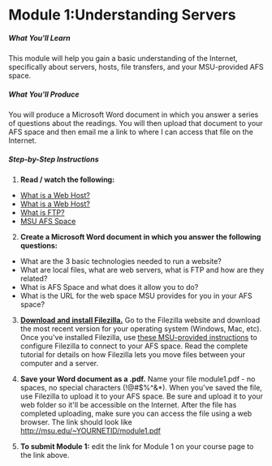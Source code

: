 # Module 1:Understanding Servers


##### What You'll Learn

This module will help you gain a basic understanding of the Internet, specifically about servers, hosts, file transfers, and your MSU-provided AFS space.

##### What You'll Produce
You will produce a Microsoft Word document in which you answer a series of questions about the readings. You will then upload that document to your AFS space and then email me a link to where I can access that file on the Internet.

##### Step-by-Step Instructions

1. **Read / watch the following:**
  * [What is a Web Host?](http://www.w3schools.com/website/web_host_intro.asp)
  * [What is a Web Host?](https://youtu.be/HrOnrephOlE)
  * [What is FTP?](https://youtu.be/Spg0JFLc3KI)
  * [MSU AFS Space](http://techbase.msu.edu/article.asp?id=2394&service=techbase)

2. **Create a Microsoft Word document in which you answer the following questions:**
  * What are the 3 basic technologies needed to run a website?
  * What are local files, what are web servers, what is FTP and how are they related?
  * What is AFS Space and what does it allow you to do?
  * What is the URL for the web space MSU provides for you in your AFS space?

3. **[Download and install Filezilla.](https://filezilla-project.org)** Go to the Filezilla website and download the most recent version for your operating system (Windows, Mac, etc). Once you've installed Filezilla, use [these MSU-provided instructions](http://techbase.msu.edu/article.asp?id=6845&service=techbase) to configure Filezilla to connect to your AFS space. Read the complete tutorial for details on how Filezilla lets you move files between your computer and a server.

4. **Save your Word document as a .pdf.** Name your file module1.pdf - no spaces, no special characters (!@#$%^&*). When you've saved the file, use Filezilla to upload it to your AFS space. Be sure and upload it to your web folder so it'll be accessible on the Internet. After the file has completed uploading, make sure you can access the file using a web browser. The link should look like http://msu.edu/~YOURNETID/module1.pdf

5. **To submit Module 1:** edit the link for Module 1 on your course page to the link above.

